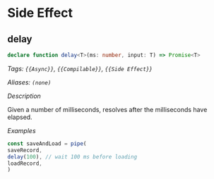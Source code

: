 # Side Effect

## delay

```typescript
declare function delay<T>(ms: number, input: T) => Promise<T>
```

_Tags: `{{Async}}`, `{{Compilable}}`, `{{Side Effect}}`_

_Aliases: `(none)`_

_Description_

Given a number of milliseconds, resolves after the milliseconds have elapsed.

_Examples_

```javascript
const saveAndLoad = pipe(
saveRecord,
delay(100), // wait 100 ms before loading
loadRecord,
)
```

